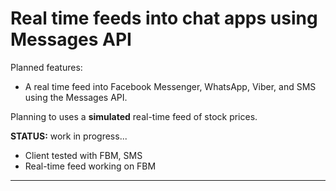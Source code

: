 # Real time feeds into chat apps using Messages API

Planned features:

* A real time feed into Facebook Messenger, WhatsApp, Viber, and SMS using the Messages API.

Planning to uses a **simulated** real-time feed of stock prices. 

**STATUS:** work in progress...

* Client tested with FBM, SMS
* Real-time feed working on FBM

---
